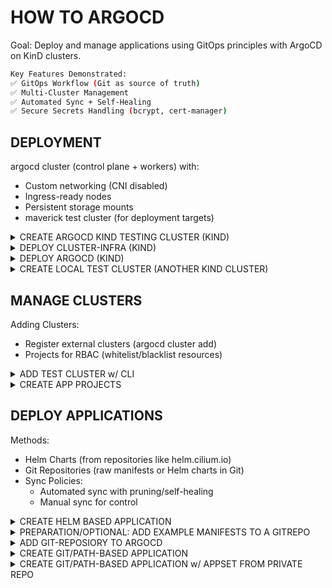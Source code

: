 # HOW TO ARGOCD

Goal: Deploy and manage applications using GitOps principles with ArgoCD on KinD clusters.

```bash
Key Features Demonstrated:
✅ GitOps Workflow (Git as source of truth)
✅ Multi-Cluster Management
✅ Automated Sync + Self-Healing
✅ Secure Secrets Handling (bcrypt, cert-manager)
```

## DEPLOYMENT

argocd cluster (control plane + workers) with:
* Custom networking (CNI disabled)
* Ingress-ready nodes
* Persistent storage mounts
* maverick test cluster (for deployment targets)

<details><summary>CREATE ARGOCD KIND TESTING CLUSTER (KIND)</summary>

```bash
cat <<EOF > argocd-cluster.yaml
---
kind: Cluster
apiVersion: kind.x-k8s.io/v1alpha4
networking:
  disableDefaultCNI: true
  kubeProxyMode: none
nodes:
  - role: control-plane
    image: kindest/node:v1.32.3
    kubeadmConfigPatches:
      - |
        kind: InitConfiguration
        nodeRegistration:
          kubeletExtraArgs:
            node-labels: "ingress-ready=true"
    extraPortMappings:
      - containerPort: 80
        hostPort: 80
        protocol: TCP
      - containerPort: 443
        hostPort: 443
        protocol: TCP
  - role: worker
    image: kindest/node:v1.32.3
    extraMounts:
      - hostPath: /mnt/data-node1  # Host directory to mount
        containerPath: /data       # Mount path inside the KinD node
  - role: worker
    image: kindest/node:v1.32.3
    extraMounts:
      - hostPath: /mnt/data-node2  # Host directory to mount
        containerPath: /data       # Mount path inside the KinD node
  - role: worker
    image: kindest/node:v1.32.3
    extraMounts:
      - hostPath: /mnt/data-node3  # Host directory to mount
        containerPath: /data       # Mount path inside the KinD node
EOF

mkdir -p ~/.kube || true
sudo systemctl restart containerd
kind create cluster --name argocd --config argocd-cluster.yaml --kubeconfig ~/.kube/kind-argocd
```

</details>

<details><summary>DEPLOY CLUSTER-INFRA (KIND)</summary>

Helmfile-based:
* Installs Cilium (CNI), Ingress-Nginx, and Cert-Manager
* Automated retry logic (helmfile apply/sync)

```bash
cat <<EOF > cluster-infra.yaml
---
helmDefaults:
  verify: false
  wait: true
  timeout: 600
  recreatePods: false
  force: true

helmfiles:
  - path: git::https://github.com/stuttgart-things/helm.git@infra/cilium.yaml
    values:
      - config: kind
      - configureLB: true
      - ipRangeStart: 172.18.250.0
      - ipRangeEnd: 172.18.250.50
      - clusterName: argocd

  - path: git::https://github.com/stuttgart-things/helm.git@infra/ingress-nginx.yaml
    values:
      - enableHostPort: true

  - path: git::https://github.com/stuttgart-things/helm.git@infra/cert-manager.yaml
    values:
      - config: selfsigned
EOF

export KUBECONFIG=~/.kube/kind-argocd
export HELMFILE_CACHE_HOME=/tmp/helmfile-cacher/argocd

helmfile init --force

for cmd in apply sync; do
  for i in {1..8}; do
    helmfile -f cluster-infra.yaml $cmd && break
    [ $i -eq 8 ] && exit 1
    sleep 15
  done
done

# CHECK FOR NGINX (INGRESS) NOT FOUND PAGE
sleep 30 && curl $(hostname -f)
```

</details>

<details><summary>DEPLOY ARGOCD (KIND)</summary>

Customized Deployment:
* Secure admin password (bcrypt-hashed)
* Ingress configured with Let's Encrypt/cert-manager
* Self-signed certs for local development

```bash
# OUTPUT INGRESS DOMAIN
export KUBECONFIG=~/.kube/kind-argocd

DOMAIN=$(echo $(kubectl get nodes -o json | jq -r '.items[] | select(.metadata.labels."ingress-ready" == "true") | .status.addresses[] | select(.type == "InternalIP") | .address').nip.io)
echo ${DOMAIN}

# GENERATE PASSWORD (CHANGE Test2025! IF YOU LIKE)
sudo apt -y install apache2-utils

# GEN PW HASES
adminPassword=$(htpasswd -nbBC 10 "" 'Test2025!' | tr -d ':\n')
adminPasswordMTime=$(echo $(date +%FT%T%Z))

cat <<EOF > argocd.yaml
---
helmfiles:
  - path: git::https://github.com/stuttgart-things/helm.git@apps/argocd.yaml
    values:
      - namespace: argocd
      - clusterIssuer: selfsigned
      - issuerKind: cluster-issuer
      - hostname: argocd
      - domain: ${DOMAIN}
      - ingressClassName: nginx
      - adminPassword: ${adminPassword}
      - adminPasswordMTime: ${adminPasswordMTime}
      - enableAvp: false
EOF

export KUBECONFIG=~/.kube/kind-argocd
helmfile template -f argocd.yaml # RENDER ONLY
helmfile apply -f argocd.yaml # APPLY HELMFILE
until kubectl wait --for=condition=Ready --all pods -n argocd --timeout=0s >/dev/null 2>&1; do gum spin --title "Waiting for ArgoCD pods..." -- sleep 5; done

kubectl get po -n argocd
kubectl get ing -n argocd

# ADD LOCALHOST ENTRY
echo ADD THIS TO YOUR LAPTOPS HOSTS FILE!
echo $(hostname -I | awk '{print $1}') argocd.${DOMAIN}
```

</details>

<details><summary>CREATE LOCAL TEST CLUSTER (ANOTHER KIND CLUSTER)</summary>

```bash
LOCAL_IP=$(hostname -I | awk '{print $1}')
HOST_PORT=$(echo $(( RANDOM % (36443 - 30000 + 1) + 30000 )))

cat <<EOF > test-cluster.yaml
---
kind: Cluster
apiVersion: kind.x-k8s.io/v1alpha4
networking:
  apiServerAddress: ${LOCAL_IP}
  disableDefaultCNI: true
  kubeProxyMode: none
nodes:
  - role: control-plane
    image: kindest/node:v1.32.3
    extraPortMappings:
      - containerPort: 6443
        hostPort: ${HOST_PORT}
        protocol: TCP
  - role: worker
    image: kindest/node:v1.32.3
    extraMounts:
      - hostPath: /mnt/data-node1  # Host directory to mount
        containerPath: /data       # Mount path inside the KinD node
EOF

sudo sysctl fs.inotify.max_user_watches=524288
sudo sysctl fs.inotify.max_user_instances=512
kind create cluster --name maverick --config test-cluster.yaml --kubeconfig ~/.kube/kind-maverick

# REPLACE IP IN KUBECONFIG
sed -i "s|server: https://0\.0\.0\.0:|server: https://$LOCAL_IP:|g" ~/.kube/kind-maverick
kubectl get nodes --kubeconfig ~/.kube/kind-maverick
```

</details>

## MANAGE CLUSTERS

Adding Clusters:
* Register external clusters (argocd cluster add)
* Projects for RBAC (whitelist/blacklist resources)

<details><summary>ADD TEST CLUSTER w/ CLI</summary>

### LOGIN w/ CLI

```bash
export KUBECONFIG=~/.kube/kind-argocd
DOMAIN=$(echo $(kubectl get nodes -o json | jq -r '.items[] | select(.metadata.labels."ingress-ready" == "true") | .status.addresses[] | select(.type == "InternalIP") | .address').nip.io)
argocd login argocd.${DOMAIN}:443 --insecure
```

### ADD TEST CLUSTER

```bash
export KUBECONFIG=~/.kube/kind-maverick
argocd cluster add $(kubectl config current-context) --name maverick --grpc-web
```

</details>


<details><summary>CREATE APP PROJECTS</summary>

Needed for:
* Team Isolation – Different teams (frontend/backend) have their own projects.
* Security & Compliance – Restrict deployments to certain namespaces/clusters.
* Deployment Scheduling – Block deployments during maintenance windows.
* Multi-Cluster Management – Deploy the same app to different regions.

### PROJECT FOR TEST CLUSTER (ALL PRIVILIDGES)

```bash
# CREATE APP PROJECT FOR TEST CLUSTER

CLUSTER_NAME=maverick
export KUBECONFIG=~/.kube/kind-maverick
SERVER_URL=$(awk '/server:/ {print $2}' ${KUBECONFIG})

cat <<EOF > test-cluster-project.yaml
apiVersion: argoproj.io/v1alpha1
kind: AppProject
metadata:
  name: ${CLUSTER_NAME}
  namespace: argocd
spec:
  clusterResourceBlacklist:
    - group: ""
      kind: ""
  clusterResourceWhitelist:
    - group: '*'
      kind: '*'
  description: ${CLUSTER_NAME} cluster
  destinations:
    - name: ${CLUSTER_NAME}
      namespace: '*'
      server: ${SERVER_URL}
  namespaceResourceBlacklist:
    - group: ""
      kind: ""
  namespaceResourceWhitelist:
    - group: '*'
      kind: '*'
  sourceRepos:
    - '*'
EOF

# APPLY TO ARGOCD
export KUBECONFIG=~/.kube/kind-argocd
kubectl apply -f test-cluster-project.yaml
```

VERIFY-STEPS:
* CHECK ARGOCD GUI FOR PROJECT EXISTENCE

FOLLOW-UP-STEPS:
* ADD A PROJECT w/ THE NAME in-cluster (WITH ALL PRIVILEGES) FOR THE LOCAL/ARGOCD CLUSTER
* ADD IN-CLUSTER AND MAVERICK TO A NEWLY CREATED APP PROJECT (WITH ALL PRIVILEGES) WITH THE NAME all-clusters

</details>

## DEPLOY APPLICATIONS

Methods:
* Helm Charts (from repositories like helm.cilium.io)
* Git Repositories (raw manifests or Helm charts in Git)
* Sync Policies:
  * Automated sync with pruning/self-healing
  * Manual sync for control

<details><summary>CREATE HELM BASED APPLICATION</summary>

### DEPLOY CILIUM

```bash
# SET TESTING CLUSTER INFORMATION
CLUSTER_NAME=maverick
export KUBECONFIG=~/.kube/kind-maverick
SERVER_URL=$(awk '/server:/ {print $2}' ${KUBECONFIG})

# CREATE APPLICATION
export KUBECONFIG=~/.kube/kind-argocd

kubectl apply -f - <<EOF
---
apiVersion: argoproj.io/v1alpha1
kind: Application
metadata:
  name: cilium
  namespace: argocd
spec:
  destination:
    name: ''
    namespace: kube-system
    server: ${SERVER_URL}
  source:
    path: ''
    repoURL: https://helm.cilium.io
    targetRevision: 1.17.2
    chart: cilium
    helm:
      values: |
        autoDirectNodeRoutes: true
        devices:
        - eth0
        - net0
        externalIPs:
          enabled: true
        ipv4NativeRoutingCIDR: 10.244.0.0/16
        k8sServiceHost: maverick-control-plane
        k8sServicePort: 6443
        kubeProxyReplacement: true
        l2announcements:
          enabled: true
          leaseDuration: 3s
          leaseRenewDeadline: 1s
          leaseRetryPeriod: 500ms
        operator:
          replicas: 1
        routingMode: native
  sources: []
  project: ${CLUSTER_NAME}
  syncPolicy:
    syncOptions:
      - CreateNamespace=false
    automated: null
EOF
```

### DEPLOY CERT-MANAGER

```bash
# SET TESTING CLUSTER INFORMATION
CLUSTER_NAME=maverick
export KUBECONFIG=~/.kube/kind-maverick
SERVER_URL=$(awk '/server:/ {print $2}' ${KUBECONFIG})

# CREATE APPLICATION
export KUBECONFIG=~/.kube/kind-argocd

kubectl apply -f - <<EOF
---
apiVersion: argoproj.io/v1alpha1
kind: Application
metadata:
  name: cert-manager
  namespace: argocd
spec:
  destination:
    name: ''
    namespace: cert-manager
    server: ${SERVER_URL}
  source:
    path: ''
    repoURL: https://charts.jetstack.io
    targetRevision: v1.17.1
    chart: cert-manager
    helm:
      values: |
        crds:
          enabled: true
  sources: []
  project: ${CLUSTER_NAME}
  syncPolicy:
    syncOptions:
      - CreateNamespace=true
    automated:
      prune: true       # Delete resources when removed from Git
      selfHeal: true   # Automatically revert manual changes
      allowEmpty: false # Prevent sync when manifests are empty
EOF
```

#### DEPLOY CLUSTERISSUER

```bash
export KUBECONFIG=~/.kube/kind-maverick

kubectl apply -f - <<EOF
---
apiVersion: cert-manager.io/v1
kind: ClusterIssuer
metadata:
  name: selfsigned
spec:
  selfSigned: {}
EOF
```

### DEPLOY INGRESS-NGINX

```bash
# SET TESTING CLUSTER INFORMATION
CLUSTER_NAME=maverick
export KUBECONFIG=~/.kube/kind-maverick
SERVER_URL=$(awk '/server:/ {print $2}' ${KUBECONFIG})

# CREATE APPLICATION
export KUBECONFIG=~/.kube/kind-argocd

kubectl apply -f - <<EOF
---
apiVersion: argoproj.io/v1alpha1
kind: Application
metadata:
  name: ingress-nginx
  namespace: argocd
spec:
  destination:
    name: ''
    namespace: ingress-nginx
    server: ${SERVER_URL}
  source:
    repoURL: https://kubernetes.github.io/ingress-nginx
    targetRevision: 4.0.13
    chart: ingress-nginx
    helm:
      values: |
        controller:
          replicaCount: 2
          service:
            type: NodePort
            nodePorts:
              http: 30080
              https: 30443
          ingressClassResource:
            name: nginx
            controllerValue: "k8s.io/ingress-nginx"
  project: ${CLUSTER_NAME}
  syncPolicy:
    syncOptions:
      - CreateNamespace=true
    automated:
      prune: true
      selfHeal: true
EOF
```

VERIFY-STEPS:
* CHECK ARGOCD GUI FOR APPLICATION STATE AND SYNC APP MANUALY
* CHECK w/ KUBECONFIG APPLICATION STATE ON ARGOCD CLUSTER (kubectl get application -n argocd)
* CHECK w/ KUBECONFIG APPLICATION STATE ON TESTING CLUSTER (kubectl get po -n vault)

FOLLOW-UP-STEPS:
* DELETE APP WITH GUI
* ADD APP WITH GUI (INSERT MANIFEST), UPDATE SYNC POLICY TO AUOTMATIC
* DEPLOY APP IN-CLUSTER

</details>

<details><summary>PREPARATION/OPTIONAL: ADD EXAMPLE MANIFESTS TO A GITREPO</summary>

PREPARATION-STEPS:
* CREATE PERSONAL GIT REPO (SCM YOUR CHOICE)
* CLONE REPO TO LOCAL

```bash
cd <REPO-DIR>
mkdir nginx

cat <<EOF > nginx/manifests.yaml
---
apiVersion: apps/v1
kind: Deployment
metadata:
  name: nginx-deployment
  labels:
    app: nginx
spec:
  replicas: 2
  selector:
    matchLabels:
      app: nginx
  template:
    metadata:
      labels:
        app: nginx
    spec:
      containers:
        - name: nginx
          image: nginx:latest
          ports:
            - containerPort: 80
---
apiVersion: v1
kind: Service
metadata:
  name: nginx-service
spec:
  selector:
    app: nginx
  ports:
    - protocol: TCP
      port: 80
      targetPort: 80
  type: ClusterIP  # Change to NodePort or LoadBalancer if needed
EOF
```

FOLLOW-UP-STEPS:
* COMMIT FOLDER TO YOUR REPO/BRANCH

</details>

<details><summary>ADD GIT-REPOSIORY TO ARGOCD</summary>

```bash
# CREATE APPLICATION
export KUBECONFIG=~/.kube/kind-argocd

kubectl apply -f - <<EOF
apiVersion: v1
stringData:
  password: "" # BASIC TOKEN IF REPO NOT PUBLIC
  project: maverick # EXAMPLE - CHANGE TO YOURS
  type: git
  url: https://github.com/stuttgart-things/helm.git # EXAMPLE - CHANGE TO YOURS
  username: "" # USERNAME IF REPO NOT PUBLIC
kind: Secret
metadata:
  annotations:
    managed-by: argocd.argoproj.io
  labels:
    argocd.argoproj.io/secret-type: repository
  name: repo-helm  # EXAMPLE - CHANGE TO YOURS
  namespace: argocd
type: Opaque
EOF
```

FOLLOW-UP-STEPS:
* CHECK ON ARGOCD GUI FOR GIT-REPOSITORY

</details>

<details><summary>CREATE GIT/PATH-BASED APPLICATION</summary>

```bash
# CREATE APPLICATION
export KUBECONFIG=~/.kube/kind-argocd

# PLEASE REPLACE THE DUMMY VALUES w/ YOUR REPO/PATH/PROJECT/NAMESPACE

kubectl apply -f - <<EOF
---
apiVersion: argoproj.io/v1alpha1
kind: Application
metadata:
  name: deployment-tekton-pipelines # EXAMPLE - CHANGE TO YOURS
  namespace: argocd
spec:
  destination:
    name: ''
    namespace: tekton-pipelines # EXAMPLE - CHANGE TO YOURS
    server: 'https://kubernetes.default.svc' # EXAMPLE - CHANGE TO YOURS
  source:
    path: apps/tekton # EXAMPLE - CHANGE TO YOURS
    repoURL: 'https://github.com/stuttgart-things/tekton.git' # EXAMPLE - CHANGE TO YOURS
    targetRevision: HEAD # EXAMPLE - CHANGE TO YOURS
    directory:
      recurse: true
  sources: []
  project: default # EXAMPLE - CHANGE TO YOURS
  syncPolicy:
    automated:
      prune: true
      selfHeal: false
EOF
```

VERIFY-STEPS:
* CHECK ARGOCD GUI FOR APPLICATION STATE AND SYNC APP MANUALY
* CHECK w/ KUBECONFIG APPLICATION STATE ON ARGOCD CLUSTER (kubectl get application -n argocd)
* CHECK w/ KUBECONFIG APPLICATION STATE ON TESTING CLUSTER (kubectl get po -n <NAMESPACEXY>)

FOLLOW-UP-STEPS:
* UPDATE APP IN GIT AND SEE WHAT HAPPENS :-)

</details>

<details><summary>CREATE GIT/PATH-BASED APPLICATION w/ APPSET FROM PRIVATE REPO</summary>

#### CREATE PRIVATE REPO - PLEASE REPLACE THE DUMMY VALUES w/ YOUR REPO/PATH/PROJECT/NAMESPACE/CREDENTIALS

```bash
export KUBECONFIG=~/.kube/kind-argocd
kubectl apply -f - <<EOF
---
apiVersion: v1
stringData:
  password: ""
  project: default # EXAMPLE - CHANGE TO YOURS
  type: git
  url: https://github.com/stuttgart-things/stuttgart-things.git
  username: ""
kind: Secret
metadata:
  annotations:
    managed-by: argocd.argoproj.io
  labels:
    argocd.argoproj.io/secret-type: repository
  name: stuttgart-things # EXAMPLE - CHANGE TO YOURS
  namespace: argocd
type: Opaque
EOF
```

#### CREATE APPLICATION FOR APPSET

```bash
export KUBECONFIG=~/.kube/kind-argocd
kubectl apply -f - <<EOF
---
apiVersion: argoproj.io/v1alpha1
kind: Application
metadata:
  name: apps-configuration
  namespace: argocd
spec:
  destination:
    name: in-cluster # EXAMPLE - CHANGE TO YOURS
    namespace: argocd
  source:
    path: clusters/kind/machinery/apps # EXAMPLE - CHANGE TO YOURS
    repoURL: 'https://github.com/stuttgart-things/stuttgart-things.git'
    targetRevision: HEAD
    directory:
      recurse: true
  sources: []
  project: in-cluster # EXAMPLE - CHANGE TO YOURS
  syncPolicy:
    automated:
      prune: true
      selfHeal: false
EOF
```

#### CREATE APPSET 

```bash
export KUBECONFIG=~/.kube/kind-argocd

cat <<EOF > apps-appset.yaml
---
apiVersion: argoproj.io/v1alpha1
kind: ApplicationSet
metadata:
  name: apps
  namespace: argocd
spec:
  goTemplate: true
  goTemplateOptions: ["missingkey=error"]
  generators:
  - list:
      elements:
        - app: crossplane
          project: in-cluster
          namespace: crossplane-system
          targetRevision: 1.19.0
          repoURL: https://charts.crossplane.io/stable
          destination: in-cluster
          appValues: |
            ---
            args:
              - '--debug'
              - '--enable-usages'
              - '--enable-external-secret-stores'
            provider:
              packages:
                - xpkg.upbound.io/crossplane-contrib/provider-helm:v0.20.4
                - xpkg.upbound.io/crossplane-contrib/provider-kubernetes:v0.17.1
  template:
    metadata:
      name: '{{ .app }}-{{ .destination }}'
    spec:
      project: '{{ .project }}'
      source:
        repoURL: '{{ .repoURL }}'
        chart: '{{ .app }}'
        targetRevision: '{{ .targetRevision }}'
        helm:
          releaseName: '{{ .app }}-{{ .project }}'
          values: |
            {{ .appValues }}
          skipCrds: false
      destination:
        name: '{{ .destination }}'
        namespace: '{{ .namespace }}'
      syncPolicy:
        syncOptions:
          - CreateNamespace=true
        automated:
          prune: true
          selfHeal: true
EOF

# COMMIT TO GIT
```

</details>




<!---
<details><summary>ADD HELM REPOSIORIES</summary>

```bash

```

</details>

## APPLICATIONS

<details><summary>GIT-SOURCE</summary>

```bash

```

</details>

<details><summary>HELM-REPO-SOURCE</summary>

```bash

```

</details>

<details><summary>KUSTOMIZE</summary>

```bash

```

</details>
-->
